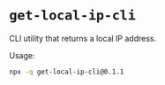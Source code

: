# `get-local-ip-cli`

CLI utility that returns a local IP address.

Usage:

```bash
npx -q get-local-ip-cli@0.1.1
```
